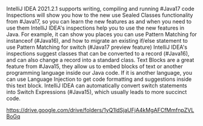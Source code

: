 IntelliJ IDEA 2021.2.1 supports writing, compiling and running #Java17 code
Inspections will show you how to the new use Sealed Classes functionality from #Java17, so you can learn the new features as and when you need to use them
IntelliJ IDEA's inspections help you to use the new features in Java. For example, it can show you places you can use Pattern Matching for instanceof (#Java16), and how to migrate an existing if/else statement to use Pattern Matching for switch (#Java17 preview feature)
IntelliJ IDEA's inspections suggest classes that can be converted to a record (#Java16), and can also change a record into a standard class.
Text Blocks are a great feature from #Java15, they allow us to embed blocks of text or another programming language inside our Java code. If it is another language, you can use Language Injection to get code formatting and suggestions inside this text block.
IntelliJ IDEA can automatically convert switch statements into Switch Expressions (#Java15), which usually leads to more succinct code.

https://drive.google.com/drive/folders/1yQ1ldSjaUFjA4kMgAFCfMmfnpZVLBoGq
